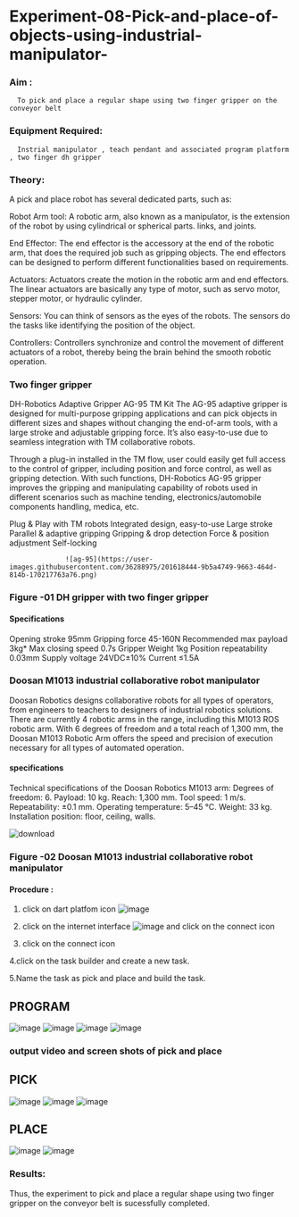 # Experiment-08-Pick-and-place-of-objects-using-industrial-manipulator-

### Aim :
      To pick and place a regular shape using two finger gripper on the conveyor belt 
### Equipment Required: 
      Instrial manipulator , teach pendant and associated program platform , two finger dh gripper 
      
### Theory: 

A pick and place robot has several dedicated parts, such as:

Robot Arm tool: A robotic arm, also known as a manipulator, is the extension of the robot by using cylindrical or spherical parts. links, and joints.

End Effector: The end effector is the accessory at the end of the robotic arm, that does the required job such as gripping objects. The end effectors can be designed to perform different functionalities based on requirements.

Actuators: Actuators create the motion in the robotic arm and end effectors. The linear actuators are basically any type of motor, such as servo motor, stepper motor, or hydraulic cylinder.

Sensors: You can think of sensors as the eyes of the robots. The sensors do the tasks like identifying the position of the object.

Controllers: Controllers synchronize and control the movement of different actuators of a robot, thereby being the brain behind the smooth robotic operation.


### Two finger gripper 

DH-Robotics
Adaptive Gripper AG-95 TM Kit
The AG-95 adaptive gripper is designed for multi-purpose gripping applications and can pick objects in different sizes and shapes without changing the end-of-arm tools, with a large stroke and adjustable gripping force. It’s also easy-to-use due to seamless integration with TM collaborative robots.

Through a plug-in installed in the TM flow, user could easily get full access to the control of gripper, including position and force control, as well as gripping detection. With such functions, DH-Robotics AG-95 gripper improves the gripping and manipulating capability of robots used in different scenarios such as machine tending, electronics/automobile components handling, medica, etc.

Plug & Play with TM robots
Integrated design, easy-to-use
Large stroke
Parallel & adaptive gripping
Gripping & drop detection
Force & position adjustment
Self-locking

                  ![ag-95](https://user-images.githubusercontent.com/36288975/201618444-9b5a4749-9663-464d-814b-170217763a76.png)
### Figure -01 DH gripper with two finger gripper 

#### Specifications

Opening stroke	95mm
Gripping force 	45-160N
Recommended max payload	3kg*
Max closing speed	0.7s
Gripper Weight	1kg
Position repeatability	0.03mm
Supply voltage	24VDC±10%
Current	≤1.5A



### Doosan M1013 industrial collaborative robot manipulator 
Doosan Robotics designs collaborative robots for all types of operators, from engineers to teachers to designers of industrial robotics solutions. There are currently 4 robotic arms in the range, including this M1013 ROS robotic arm. With 6 degrees of freedom and a total reach of 1,300 mm, the Doosan M1013 Robotic Arm offers the speed and precision of execution necessary for all types of automated operation.

#### specifications 
Technical specifications of the Doosan Robotics M1013 arm:
Degrees of freedom: 6.
Payload: 10 kg.
Reach: 1,300 mm.
Tool speed: 1 m/s.
Repeatability: ±0.1 mm.
Operating temperature: 5–45 °C.
Weight: 33 kg.
Installation position: floor, ceiling, walls.

![download](https://user-images.githubusercontent.com/36288975/201624230-89cc83ff-cecd-49ea-84c6-c67066e9d157.jpg)

### Figure -02 Doosan M1013 industrial collaborative robot manipulator 

#### Procedure : 

1. click on dart platfom icon ![image](https://user-images.githubusercontent.com/36288975/201621038-f1248586-5c20-40fd-8a74-68c7d8b44939.png)
2. click on the internet interface 
![image](https://user-images.githubusercontent.com/36288975/201621235-3b8b46a9-3c19-4207-9ea2-6a7954eb6135.png)
and click on the connect icon 

3. click on the connect icon

4.click on the task builder and create a new task.

5.Name the task as pick and place and build the task.
## PROGRAM
![image](https://github.com/MARXINLIJO/Experiment-08-Pick-and-place-of-objects-using-industrial-manipulator-/assets/145742540/08c0be81-f69a-430b-96af-857bc724aeff)
![image](https://github.com/MARXINLIJO/Experiment-08-Pick-and-place-of-objects-using-industrial-manipulator-/assets/145742540/f108e7f1-297d-41e4-98e1-98ec81449a8e)
![image](https://github.com/MARXINLIJO/Experiment-08-Pick-and-place-of-objects-using-industrial-manipulator-/assets/145742540/16d3c575-7a75-466c-b932-0b4c8542a692)
![image](https://github.com/MARXINLIJO/Experiment-08-Pick-and-place-of-objects-using-industrial-manipulator-/assets/145742540/786b2284-f11a-4931-b32a-70dab9be613b)

### output video and screen shots of pick and place 
## PICK
![image](https://github.com/MARXINLIJO/Experiment-08-Pick-and-place-of-objects-using-industrial-manipulator-/assets/145742540/bc3003ad-760e-40b6-87bf-401f89a3489a)
![image](https://github.com/MARXINLIJO/Experiment-08-Pick-and-place-of-objects-using-industrial-manipulator-/assets/145742540/8511e455-5e8f-451d-a0b4-a5cd7cbca93a)
![image](https://github.com/MARXINLIJO/Experiment-08-Pick-and-place-of-objects-using-industrial-manipulator-/assets/145742540/82834b30-d707-4b5f-940c-05a993e95bdb)
## PLACE
![image](https://github.com/MARXINLIJO/Experiment-08-Pick-and-place-of-objects-using-industrial-manipulator-/assets/145742540/e8ee26a7-832c-4696-8b6c-6e52b402b46b)
![image](https://github.com/MARXINLIJO/Experiment-08-Pick-and-place-of-objects-using-industrial-manipulator-/assets/145742540/7fd2032f-fa83-4d1a-84c1-6e08f5fdd615)

### Results: 
Thus, the experiment to pick and place a regular shape using two finger gripper on the conveyor belt is sucessfully completed.

